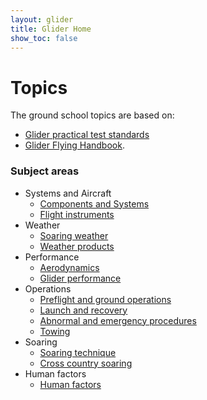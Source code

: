 ```yaml
---
layout: glider
title: Glider Home
show_toc: false
---
```



# Topics

The ground school topics are based on:
  - [Glider practical test standards](https://www.faa.gov/training_testing/testing/test_standards/media/FAA-S-8081-22.pdf)
  - [Glider Flying Handbook](https://www.faa.gov/regulations_policies/handbooks_manuals/aircraft/glider_handbook/media/faa-h-8083-13a.pdf).

### Subject areas

- Systems and Aircraft
  - [Components and Systems](/components)
  - [Flight instruments](/flight)
- Weather
  - [Soaring weather](/soaring)
  - [Weather products](/weatherproducts)
- Performance
  - [Aerodynamics](/aerodynamics)
  - [Glider performance](/glider)
- Operations
  - [Preflight and ground operations](/preflight)
  - [Launch and recovery](/launch)
  - [Abnormal and emergency procedures](/abnormal)
  - [Towing](/towing)
- Soaring
  - [Soaring technique](/soaring)
  - [Cross country soaring](/cross)
- Human factors
  - [Human factors](/human)